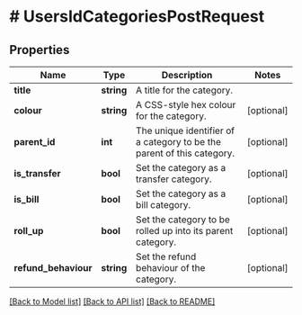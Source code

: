 # # UsersIdCategoriesPostRequest

## Properties

Name | Type | Description | Notes
------------ | ------------- | ------------- | -------------
**title** | **string** | A title for the category. |
**colour** | **string** | A CSS-style hex colour for the category. | [optional]
**parent_id** | **int** | The unique identifier of a category to be the parent of this category. | [optional]
**is_transfer** | **bool** | Set the category as a transfer category. | [optional]
**is_bill** | **bool** | Set the category as a bill category. | [optional]
**roll_up** | **bool** | Set the category to be rolled up into its parent category. | [optional]
**refund_behaviour** | **string** | Set the refund behaviour of the category. | [optional]

[[Back to Model list]](../../README.md#models) [[Back to API list]](../../README.md#endpoints) [[Back to README]](../../README.md)
